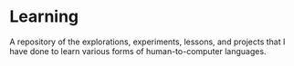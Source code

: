 # Learning
A repository of the explorations, experiments, lessons, and projects that I have done to learn various forms of human-to-computer languages.
